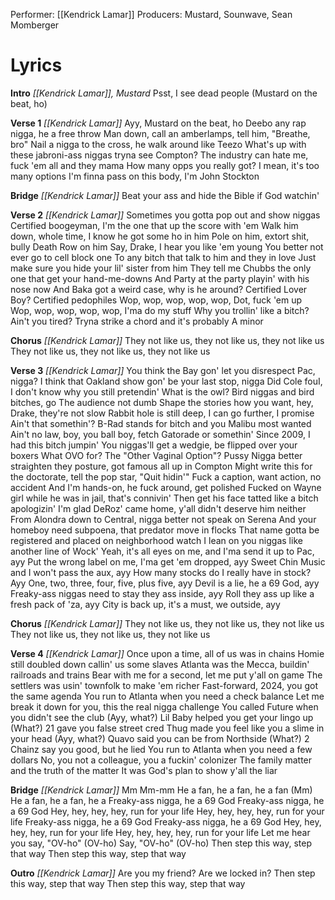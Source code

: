 Performer: [[Kendrick Lamar]]
Producers: Mustard, Sounwave, Sean Momberger
# Lyrics
**Intro**
*[[Kendrick Lamar]], Mustard*
Psst, I see dead people
(Mustard on the beat, ho)

**Verse 1**
*[[Kendrick Lamar]]*
Ayy, Mustard on the beat, ho
Deebo any rap nigga, he a free throw
Man down, call an amberlamps, tell him, "Breathe, bro"
Nail a nigga to the cross, he walk around like Teezo
What's up with these jabroni-ass niggas tryna see Compton?
The industry can hate me, fuck 'em all and they mama
How many opps you really got? I mean, it's too many options
I'm finna pass on this body, I'm John Stockton

**Bridge**
*[[Kendrick Lamar]]*
Beat your ass and hide the Bible if God watchin'

**Verse 2**
*[[Kendrick Lamar]]*
Sometimes you gotta pop out and show niggas
Certified boogeyman, I'm the one that up the score with 'em
Walk him down, whole time, I know he got some ho in him
Pole on him, extort shit, bully Death Row on him
Say, Drake, I hear you like 'em young
You better not ever go to cell block one
To any bitch that talk to him and they in love
Just make sure you hide your lil' sister from him
They tell me Chubbs the only one that get your hand-me-downs
And Party at the party playin' with his nose now
And Baka got a weird case, why is he around?
Certified Lover Boy? Certified pedophiles
Wop, wop, wop, wop, wop, Dot, fuck 'em up
Wop, wop, wop, wop, wop, I'ma do my stuff
Why you trollin' like a bitch? Ain't you tired?
Tryna strike a chord and it's probably A minor

**Chorus**
*[[Kendrick Lamar]]*
They not like us, they not like us, they not like us
They not like us, they not like us, they not like us

**Verse 3**
*[[Kendrick Lamar]]*
You think the Bay gon' let you disrespect Pac, nigga?
I think that Oakland show gon' be your last stop, nigga
Did Cole fouI, I don't know why you still pretendin'
What is the owl? Bird niggas and bird bitches, go
The audience not dumb
Shape the stories how you want, hey, Drake, they're not slow
Rabbit hole is still deep, I can go further, I promise
Ain't that somethin'? B-Rad stands for bitch and you Malibu most wanted
Ain't no law, boy, you ball boy, fetch Gatorade or somethin'
Since 2009, I had this bitch jumpin'
You niggas'll get a wedgie, be flipped over your boxers
What OVO for? The "Other Vaginal Option"? Pussy
Nigga better straighten they posture, got famous all up in Compton
Might write this for the doctorate, tell the pop star, "Quit hidin'"
Fuck a caption, want action, no accident
And I'm hands-on, he fuck around, get polished
Fucked on Wayne girl while he was in jail, that's connivin'
Then get his face tatted like a bitch apologizin'
I'm glad DeRoz' came home, y'all didn't deserve him neither
From Alondra down to Central, nigga better not speak on Serena
And your homeboy need subpoena, that predator move in flocks
That name gotta be registered and placed on neighborhood watch
I lean on you niggas like another line of Wock'
Yeah, it's all eyes on me, and I'ma send it up to Pac, ayy
Put the wrong label on me, I'ma get 'em dropped, ayy
Sweet Chin Music and I won't pass the aux, ayy
How many stocks do I really have in stock? Ayy
One, two, three, four, five, plus five, ayy
Devil is a lie, he a 69 God, ayy
Freaky-ass niggas need to stay they ass inside, ayy
Roll they ass up like a fresh pack of 'za, ayy
City is back up, it's a must, we outside, ayy

**Chorus**
*[[Kendrick Lamar]]*
They not like us, they not like us, they not like us
They not like us, they not like us, they not like us

**Verse 4**
*[[Kendrick Lamar]]*
Once upon a time, all of us was in chains
Homie still doubled down callin' us some slaves
Atlanta was the Mecca, buildin' railroads and trains
Bear with me for a second, let me put y'all on game
The settlers was usin' townfolk to make 'em richer
Fast-forward, 2024, you got the same agenda
You run to Atlanta when you need a check balance
Let me break it down for you, this the real nigga challenge
You called Future when you didn't see the club (Ayy, what?)
Lil Baby helped you get your lingo up (What?)
21 gave you false street cred
Thug made you feel like you a slime in your head (Ayy, what?)
Quavo said you can be from Northside (What?)
2 Chainz say you good, but he lied
You run to Atlanta when you need a few dollars
No, you not a colleague, you a fuckin' colonizer
The family matter and the truth of the matter
It was God's plan to show y'all the liar

**Bridge**
*[[Kendrick Lamar]]*
Mm
Mm-mm
He a fan, he a fan, he a fan (Mm)
He a fan, he a fan, he a
Freaky-ass nigga, he a 69 God
Freaky-ass nigga, he a 69 God
Hey, hey, hey, hey, run for your life
Hey, hey, hey, hey, run for your life
Freaky-ass nigga, he a 69 God
Freaky-ass nigga, he a 69 God
Hey, hey, hey, hey, run for your life
Hey, hey, hey, hey, run for your life
Let me hear you say, "OV-ho" (OV-ho)
Say, "OV-ho" (OV-ho)
Then step this way, step that way
Then step this way, step that way

**Outro**
*[[Kendrick Lamar]]*
Are you my friend?
Are we locked in?
Then step this way, step that way
Then step this way, step that way
